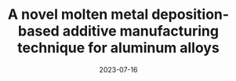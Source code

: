 ---
title: "A novel molten metal deposition-based additive manufacturing technique for aluminum alloys"
collection: conferences
permalink: /conference/2023-07-16-molten-metal-deposition
excerpt: 'A. Kapil, V. Sharma, J. De Pauw, and A. Sharma'
date: 2023-07-16
venue: '76th IIW Annual Assembly and Intl. Conf. on Welding and Joining'
---